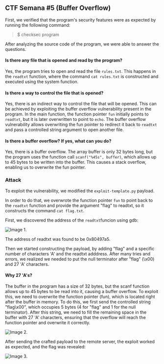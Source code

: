## CTF Semana #5 (Buffer Overflow)

First, we verified that the program's security features were as expected by running the following command:
> $ checksec program

After analyzing the source code of the program, we were able to answer the questions.

#### Is there any file that is opened and read by the program?
Yes, the program tries to open and read the file ```rules.txt```. This happens in the ```readtxt``` function, where the command ```cat rules.txt``` is constructed and executed using the system function.

#### Is there a way to control the file that is opened?
Yes, there is an indirect way to control the file that will be opened. This can be achieved by exploiting the buffer overflow vulnerability present in the program.
In the main function, the function pointer ```fun``` initially points to ```readtxt```, but it is later overwritten to point to ```echo```.
The buffer overflow vulnerability allows overwriting the fun pointer to redirect it back to ```readtxt``` and pass a controlled string argument to open another file.

#### Is there a buffer overflow? If yes, what can you do?
Yes, there is a buffer overflow. The array buffer is only 32 bytes long, but the program uses the function call ```scanf("%45s", buffer)```, which allows up to 45 bytes to be written into the buffer. This causes a stack overflow, enabling us to overwrite the fun pointer.

### Attack
To exploit the vulnerability, we modified the ```exploit-template.py``` payload.

In order to do that, we overwrote the function pointer ```fun``` to point back to the ```readtxt``` function and provide the argument "flag" to readtxt, so it constructs the command ```cat flag.txt```.

First, we discovered the address of the ```readtxt```funcion using gdb:

![Image 1.](https://git.fe.up.pt/fsi/fsi2425/logs/l05g06/-/raw/main/Images/CTF5_img1.png)

The address of readtxt was found to be 0x80497a5.

Then we started constructing the payload, by adding "flag" and a specific number of characters 'A' and the readtxt adddress.
After many tries and errors, we realized we needed to put the null terminator after "flag" (\x00) and 27 'A' characters.

#### Why 27 'A's?
The buffer in the program has a size of 32 bytes, but the scanf function allows up to 45 bytes to be read into it, causing a buffer overflow. To exploit this, we need to overwrite the function pointer (fun), which is located right after the buffer in memory. To do this, we first send the controlled string "flag\x00", which occupies 5 bytes (4 for "flag" and 1 for the null terminator). After this string, we need to fill the remaining space in the buffer with 27 'A' characters, ensuring that the overflow will reach the function pointer and overwrite it correctly. 

![Image 2.](https://git.fe.up.pt/fsi/fsi2425/logs/l05g06/-/raw/main/Images/CTF5_img2.png)

After sending the crafted payload to the remote server, the exploit worked as expected, and the flag was revealed:

![Image 3.](https://git.fe.up.pt/fsi/fsi2425/logs/l05g06/-/raw/main/Images/CTF5_flag.png)